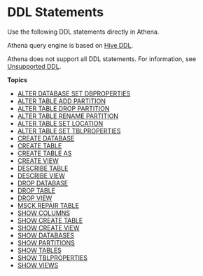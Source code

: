 # DDL Statements<a name="language-reference"></a>

Use the following DDL statements directly in Athena\. 

Athena query engine is based on [Hive DDL](https://cwiki.apache.org/confluence/display/Hive/LanguageManual+DDL)\.

Athena does not support all DDL statements\. For information, see [Unsupported DDL](unsupported-ddl.md)\.

**Topics**
+ [ALTER DATABASE SET DBPROPERTIES](alter-database-set-dbproperties.md)
+ [ALTER TABLE ADD PARTITION](alter-table-add-partition.md)
+ [ALTER TABLE DROP PARTITION](alter-table-drop-partition.md)
+ [ALTER TABLE RENAME PARTITION](alter-table-rename-partition.md)
+ [ALTER TABLE SET LOCATION](alter-table-set-location.md)
+ [ALTER TABLE SET TBLPROPERTIES](alter-table-set-tblproperties.md)
+ [CREATE DATABASE](create-database.md)
+ [CREATE TABLE](create-table.md)
+ [CREATE TABLE AS](create-table-as.md)
+ [CREATE VIEW](create-view.md)
+ [DESCRIBE TABLE](describe-table.md)
+ [DESCRIBE VIEW](describe-view.md)
+ [DROP DATABASE](drop-database.md)
+ [DROP TABLE](drop-table.md)
+ [DROP VIEW](drop-view.md)
+ [MSCK REPAIR TABLE](msck-repair-table.md)
+ [SHOW COLUMNS](show-columns.md)
+ [SHOW CREATE TABLE](show-create-table.md)
+ [SHOW CREATE VIEW](show-create-view.md)
+ [SHOW DATABASES](show-databases.md)
+ [SHOW PARTITIONS](show-partitions.md)
+ [SHOW TABLES](show-tables.md)
+ [SHOW TBLPROPERTIES](show-tblproperties.md)
+ [SHOW VIEWS](show-views.md)